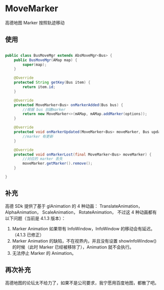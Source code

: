 # MoveMarker

高德地图 Marker 按照轨迹移动

## 使用

```java

public class BusMoveMgr extends AbsMoveMgr<Bus> {
    public BusMoveMgr(AMap map) {
        super(map);
    }

    @Override
    protected String getKey(Bus item) {
        return item.id;
    }

    @Override
    protected MoveMarker<Bus> onMarkerAdded(Bus bus) {
        //根据 bus 创建marker
        return new MoveMarker<>(mAMap, mAMap.addMarker(options));
    }

    @Override
    protected void onMarkerUpdated(MoveMarker<Bus> moveMarker, Bus updated) {
        //marker 有更新
    }

    @Override
    protected void onMarkerLost(final MoveMarker<Bus> moveMarker) {
        //对应的 marker 丢失
        moveMarker.getMarker().remove();
    }

}

````

## 补充

高德 SDk 提供了基于 glAnimation 的 4 种动画： TranslateAnimation， AlphaAnimation， ScaleAnimation， RotateAnimation，
不过这 4 种动画都有以下问题（当前是 4.1.3 版本）：

1. Marker Animation 如果带有 InfoWindow，InfoWindow 的移动会有延迟。（4.1.3 已修正）
2. Marker Animation 的缺陷，不在视界内，并且没有设置 showInfoWindow() 的时候（此时 Marker 已经被移除了），Animation 就不会执行。
3. 无法停止 Marker 的 Animation。

## 再次补充
高德地图的论坛太不给力了，如果不是公司要求，我宁愿用百度地图，都散了吧。

